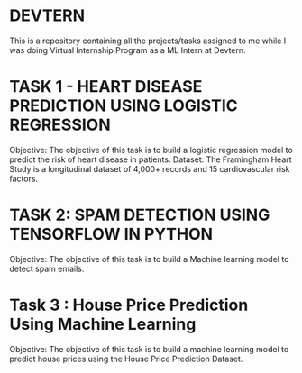 # DEVTERN
This is a repository containing all the projects/tasks assigned to me while I was doing Virtual Internship Program as a ML Intern at Devtern.

# TASK 1 - HEART DISEASE PREDICTION USING LOGISTIC REGRESSION
Objective: The objective of this task is to build a logistic regression model to predict the risk of heart disease in patients.
Dataset: The Framingham Heart Study is a longitudinal dataset of 4,000+ records and 15 cardiovascular risk factors.

# TASK 2: SPAM DETECTION USING TENSORFLOW IN PYTHON
Objective: The objective of this task is to build a Machine learning model to detect spam emails.

# Task 3 : House Price Prediction Using Machine Learning

Objective: The objective of this task is to build a machine learning model to predict house prices using the House Price Prediction Dataset.
